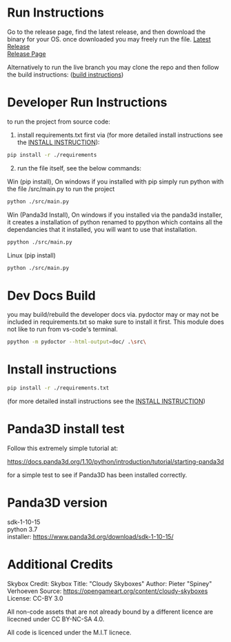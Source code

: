 # Run Instructions
Go to the release page, find the latest release, and then download the binary for your OS. once downloaded you may freely run the file.
[Latest Release](https://github.com/mattieFM/Vivarium-Sim/releases/latest)  
[Release Page](https://github.com/mattieFM/Vivarium-Sim/releases)  

Alternatively to run the live branch you may clone the repo and then follow the build instructions: ([build instructions](BUILD.md))



# Developer Run Instructions
to run the project from source code:

1) install requirements.txt first via (for more detailed install instructions see the [INSTALL INSTRUCTION](INSTALL.md)):
```bash
pip install -r ./requirements
```

2) run the file itself, see the below commands:

Win (pip install), On windows if you installed with pip simply run python with the file /src/main.py to run the project
```bash
python ./src/main.py
```

Win (Panda3d Install), On windows if you installed via the panda3d installer, it creates a installation of python renamed to ppython which contains
all the dependancies that it installed, you will want to use that installation.
```bash
ppython ./src/main.py
```

Linux (pip install)
```bash
python ./src/main.py
```

# Dev Docs Build
you may build/rebuild the developer docs via. 
pydoctor may or may not be included in requirements.txt so make sure to install it first. This module does not like to run from vs-code's terminal.
```bash
ppython -m pydoctor --html-output=doc/ .\src\
```


# Install instructions
```bash
pip install -r ./requirements.txt
```
(for more detailed install instructions see the [INSTALL INSTRUCTION](INSTALL.md))



# Panda3D install test
Follow this extremely simple tutorial at:

https://docs.panda3d.org/1.10/python/introduction/tutorial/starting-panda3d

for a simple test to see if Panda3D has been installed correctly.


# Panda3D version
sdk-1-10-15  
python 3.7  
installer: https://www.panda3d.org/download/sdk-1-10-15/    


# Additional Credits
Skybox Credit:
Skybox Title: "Cloudy Skyboxes"
Author: Pieter "Spiney" Verhoeven
Source: https://opengameart.org/content/cloudy-skyboxes
License: CC-BY 3.0

All non-code assets that are not already bound by a different licence are licecned under CC BY-NC-SA 4.0.

All code is licenced under the M.I.T licnece.

